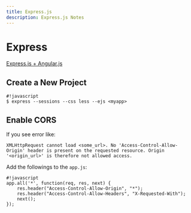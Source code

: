 ```yaml
---
title: Express.js
description: Express.js Notes
---
```


Express
=======

[Express.js + Angular.js](expressplusangular)

Create a New Project
--------------------

    #!javascript
    $ express --sessions --css less --ejs <myapp>


Enable CORS
-----------

If you see error like: 

    XMLHttpRequest cannot load <some_url>. No 'Access-Control-Allow-Origin' header is present on the requested resource. Origin '<origin_url>' is therefore not allowed access.

Add the followings to the ``app.js``:

    #!javascript
    app.all('*', function(req, res, next) {
        res.header("Access-Control-Allow-Origin", "*");
        res.header("Access-Control-Allow-Headers", "X-Requested-With");
        next();
    });



